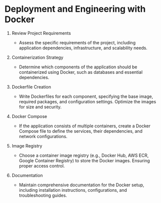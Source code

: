 # Deployment and Engineering with Docker

1. Review Project Requirements

   * Assess the specific requirements of the project, including application dependencies, infrastructure, and scalability needs.

2. Containerization Strategy

   * Determine which components of the application should be containerized using Docker, such as databases and essential dependencies.

3. Dockerfile Creation

   * Write Dockerfiles for each component, specifying the base image, required packages, and configuration settings. Optimize the images for size and security.

4. Docker Compose

   * If the application consists of multiple containers, create a Docker Compose file to define the services, their dependencies, and network configurations.

5. Image Registry

   * Choose a container image registry (e.g., Docker Hub, AWS ECR, Google Container Registry) to store the Docker images. Ensuring proper access control.

6. Documentation
   * Maintain comprehensive documentation for the Docker setup, including installation instructions, configurations, and troubleshooting guides.

